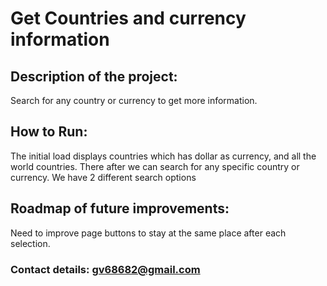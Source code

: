
#  Get Countries and currency information

##  Description of the project:
Search for any country or currency to get more information.

##  How to Run: 
The initial load displays countries which has dollar as currency, and all the world countries.
There after we can search for any specific country or currency. We have 2 different search options

##  Roadmap of future improvements:
Need to improve page buttons to stay at the same place after each selection.

###  Contact details: gv68682@gmail.com
